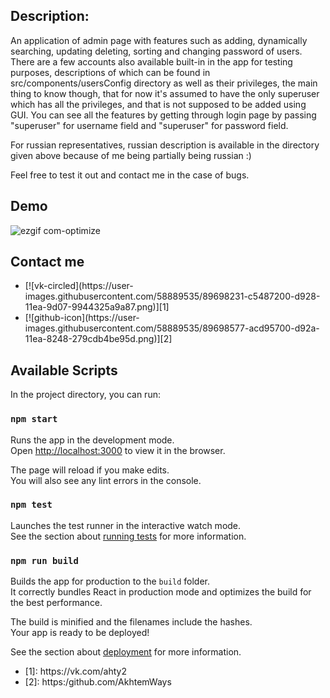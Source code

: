 ## Description:

An application of admin page with features such as adding, dynamically searching, updating deleting, sorting and changing password of users. There are a few accounts also available built-in in the app for testing purposes, descriptions of which can be found in src/components/usersConfig directory as well as their privileges, the main thing to know though, that for now it's assumed to have the only superuser which has all the privileges, and that is not supposed to be added using GUI. You can see all the features by getting through login page by passing "superuser" for username field and "superuser" for password field.

For russian representatives, russian description is available in the directory given above because of me being partially being russian :)

Feel free to test it out and contact me in the case of bugs.

## Demo

![ezgif com-optimize](https://user-images.githubusercontent.com/58889535/89646571-b16b2480-d8c4-11ea-84e6-31c0eb0f5d52.gif)

## Contact me
<ul>
  <li>[![vk-circled](https://user-images.githubusercontent.com/58889535/89698231-c5487200-d928-11ea-9d07-9944325a9a87.png)][1]</li>
  <li>[![github-icon](https://user-images.githubusercontent.com/58889535/89698577-acd95700-d92a-11ea-8248-279cdb4be95d.png)][2]</li>
</ul>

## Available Scripts

In the project directory, you can run:

### `npm start`

Runs the app in the development mode.<br />
Open [http://localhost:3000](http://localhost:3000) to view it in the browser.

The page will reload if you make edits.<br />
You will also see any lint errors in the console.

### `npm test`

Launches the test runner in the interactive watch mode.<br />
See the section about [running tests](https://facebook.github.io/create-react-app/docs/running-tests) for more information.

### `npm run build`

Builds the app for production to the `build` folder.<br />
It correctly bundles React in production mode and optimizes the build for the best performance.

The build is minified and the filenames include the hashes.<br />
Your app is ready to be deployed!

See the section about [deployment](https://facebook.github.io/create-react-app/docs/deployment) for more information.

<ul>
<li>[1]: https://vk.com/ahty2</li>
<li>[2]: https:/github.com/AkhtemWays</li>
<ul>
